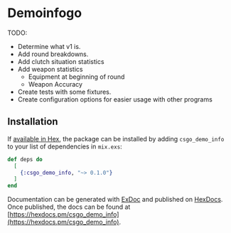 # Demoinfogo

TODO:
  - Determine what v1 is.
  - Add round breakdowns.
  - Add clutch situation statistics
  - Add weapon statistics 
    - Equipment at beginning of round
    - Weapon Accuracy
  - Create tests with some fixtures.
  - Create configuration options for easier usage with other programs

## Installation

If [available in Hex](https://hex.pm/docs/publish), the package can be installed
by adding `csgo_demo_info` to your list of dependencies in `mix.exs`:

```elixir
def deps do
  [
    {:csgo_demo_info, "~> 0.1.0"}
  ]
end
```

Documentation can be generated with [ExDoc](https://github.com/elixir-lang/ex_doc)
and published on [HexDocs](https://hexdocs.pm). Once published, the docs can
be found at [https://hexdocs.pm/csgo_demo_info](https://hexdocs.pm/csgo_demo_info).

